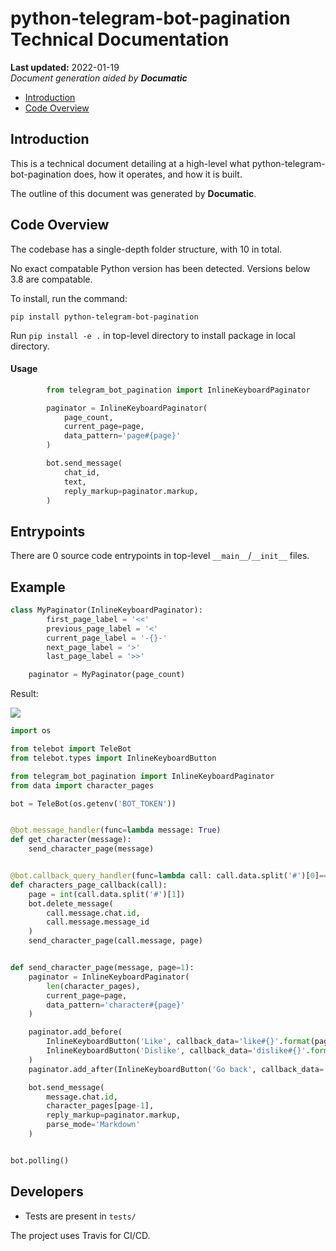 # python-telegram-bot-pagination Technical Documentation

**Last updated:** 2022-01-19\
_Document generation aided by **Documatic**_

<ENTER SHORT PROJECT DESCRIPTION>

* [Introduction](#introduction)
* [Code Overview](#code-overview)

## Introduction

This is a technical document detailing
        at a high-level
        what python-telegram-bot-pagination does, how it operates,
        and how it is built.

The outline of this document was generated
        by **Documatic**.
<!---Documatic-section-group: arch-start--->




## Code Overview

The codebase has a single-depth folder structure, with 10 in total.
<!---Documatic-section-helloworld: setup-start--->

No exact compatable Python version has been detected.
Versions below 3.8 are compatable.

To install, run the command: 

`pip install python-telegram-bot-pagination`


Run `pip install -e .` in top-level directory to install
package in local directory.


#### Usage

```python
        from telegram_bot_pagination import InlineKeyboardPaginator

        paginator = InlineKeyboardPaginator(
            page_count,
            current_page=page,
            data_pattern='page#{page}'
        )

        bot.send_message(
            chat_id,
            text,
            reply_markup=paginator.markup,
        )
```
<!---Documatic-section-helloworld: setup-end--->

<!---Documatic-section-helloworld: entrypoints-start--->


## Entrypoints

There are 0 source code entrypoints in top-level `__main__`/`__init__` files.


<!---Documatic-section-helloworld: entrypoints-end--->

<!---Documatic-section-group: concept-start--->
## Example
<!---Documatic-section-group: concept-end--->
```python
class MyPaginator(InlineKeyboardPaginator):
        first_page_label = '<<'
        previous_page_label = '<'
        current_page_label = '-{}-'
        next_page_label = '>'
        last_page_label = '>>'

    paginator = MyPaginator(page_count)
```
Result:

![](https://github.com/ksinn/python-telegram-bot-pagination/raw/master/examples/media/m2.jpg)


```python
import os

from telebot import TeleBot
from telebot.types import InlineKeyboardButton

from telegram_bot_pagination import InlineKeyboardPaginator
from data import character_pages

bot = TeleBot(os.getenv('BOT_TOKEN'))


@bot.message_handler(func=lambda message: True)
def get_character(message):
    send_character_page(message)


@bot.callback_query_handler(func=lambda call: call.data.split('#')[0]=='character')
def characters_page_callback(call):
    page = int(call.data.split('#')[1])
    bot.delete_message(
        call.message.chat.id,
        call.message.message_id
    )
    send_character_page(call.message, page)


def send_character_page(message, page=1):
    paginator = InlineKeyboardPaginator(
        len(character_pages),
        current_page=page,
        data_pattern='character#{page}'
    )

    paginator.add_before(
        InlineKeyboardButton('Like', callback_data='like#{}'.format(page)),
        InlineKeyboardButton('Dislike', callback_data='dislike#{}'.format(page))
    )
    paginator.add_after(InlineKeyboardButton('Go back', callback_data='back'))

    bot.send_message(
        message.chat.id,
        character_pages[page-1],
        reply_markup=paginator.markup,
        parse_mode='Markdown'
    )


bot.polling()
```

<!---Documatic-section-group: helloworld-end--->

<!---Documatic-section-group: dev-start--->


## Developers
<!---Documatic-section-dev: setup-start--->
* Tests are present in `tests/`




<!---Documatic-section-dev: setup-end--->

<!---Documatic-section-dev: ci-start--->
The project uses Travis for CI/CD.


<!---Documatic-section-dev: ci-end--->

<!---Documatic-section-group: dev-end--->

